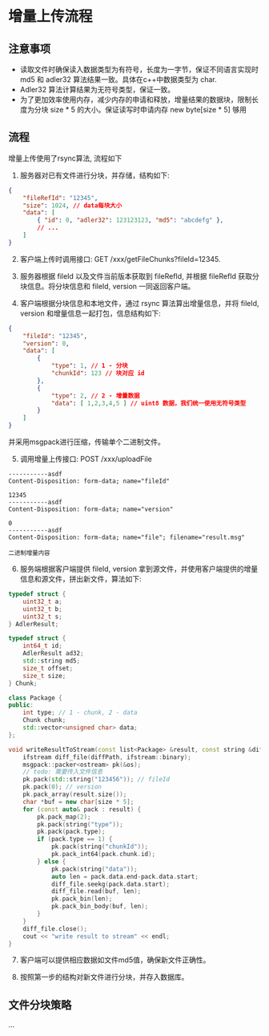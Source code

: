 # 增量上传流程

## 注意事项

- 读取文件时确保读入数据类型为有符号，长度为一字节，保证不同语言实现时 md5 和 adler32 算法结果一致。具体在c++中数据类型为 char.
- Adler32 算法计算结果为无符号类型，保证一致。
- 为了更加效率使用内存，减少内存的申请和释放，增量结果的数据块，限制长度为分块 size * 5 的大小。保证读写时申请内存 new byte[size * 5] 够用

## 流程

增量上传使用了rsync算法, 流程如下

1. 服务器对已有文件进行分块，并存储，结构如下:

```json
{
    "fileRefId": "12345",
    "size": 1024, // data每块大小
    "data": [
        { "id": 0, "adler32": 123123123, "md5": "abcdefg" },
        // ...
    ]
}
```

2. 客户端上传时调用接口: GET /xxx/getFileChunks?fileId=12345.

3. 服务器根据 fileId 以及文件当前版本获取到 fileRefId, 并根据 fileRefId 获取分块信息。将分块信息和 fileId, version 一同返回客户端。

4. 客户端根据分块信息和本地文件，通过 rsync 算法算出增量信息，并将 fileId, version 和增量信息一起打包，信息结构如下:

```json
{
    "fileId": "12345",
    "version": 0,
    "data": [
        {
            "type": 1, // 1 - 分块
            "chunkId": 123 // 块对应 id
        },
        {
            "type": 2, // 2 - 增量数据
            "data": [ 1,2,3,4,5 ] // uint8 数据，我们统一使用无符号类型
        }
    ]
}
```

并采用msgpack进行压缩，传输单个二进制文件。

5. 调用增量上传接口: POST /xxx/uploadFile

```form
-----------asdf
Content-Disposition: form-data; name="fileId"

12345
-----------asdf
Content-Disposition: form-data; name="version"

0
-----------asdf
Content-Disposition: form-data; name="file"; filename="result.msg"

二进制增量内容
```

6. 服务端根据客户端提供 fileId, version 拿到源文件，并使用客户端提供的增量信息和源文件，拼出新文件，算法如下:

```cpp
typedef struct {
    uint32_t a;
    uint32_t b;
    uint32_t s;
} AdlerResult;

typedef struct {
    int64_t id;
    AdlerResult ad32;
    std::string md5;
    size_t offset;
    size_t size;
} Chunk;

class Package {
public:
    int type; // 1 - chunk, 2 - data
    Chunk chunk;
    std::vector<unsigned char> data;
};

void writeResultToStream(const list<Package> &result, const string &diffPath, ostream &os, size_t size) {
    ifstream diff_file(diffPath, ifstream::binary);
    msgpack::packer<ostream> pk(&os);
    // todo: 需要传入文件信息
    pk.pack(std::string("123456")); // fileId
    pk.pack(0); // version
    pk.pack_array(result.size());
    char *buf = new char[size * 5];
    for (const auto& pack : result) {
        pk.pack_map(2);
        pk.pack(string("type"));
        pk.pack(pack.type);
        if (pack.type == 1) {
            pk.pack(string("chunkId"));
            pk.pack_int64(pack.chunk.id);
        } else {
            pk.pack(string("data"));
            auto len = pack.data.end-pack.data.start;
            diff_file.seekg(pack.data.start);
            diff_file.read(buf, len);
            pk.pack_bin(len);
            pk.pack_bin_body(buf, len);
        }
    }
    diff_file.close();
    cout << "write result to stream" << endl;
}
```

7. 客户端可以提供相应数据如文件md5值，确保新文件正确性。

8. 按照第一步的结构对新文件进行分块，并存入数据库。

## 文件分块策略

...
